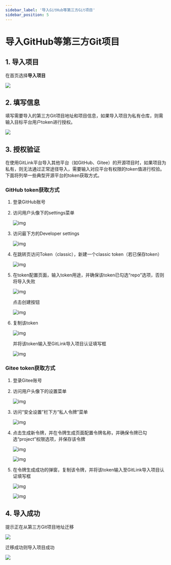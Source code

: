 ```yaml
---
sidebar_label: '导入GitHub等第三方Git项目'      
sidebar_position: 5     
---
```


# 导入GitHub等第三方Git项目

## 1. 导入项目

在首页选择**导入项目**

![](/img/quickstart/import_homepage.png)

## 2. 填写信息

填写需要导入的第三方Git项目地址和项目信息，如果导入项目为私有仓库，则需输入目标平台用户token进行授权。

![](/img/quickstart/import_info.png)

## 3. 授权验证

在使用GitLink平台导入其他平台（如GitHub、Gitee）的开源项目时，如果项目为私有，则无法通过正常途径导入，需要输入对应平台有权限的token值进行校验。下面将列举一些典型开源平台的token获取方式。

### GitHub token获取方式

1. 登录GitHub账号

2. 访问用户头像下的settings菜单

   ![img](https://forum.gitlink.org.cn/api/attachments/422328)

3. 访问最下方的Developer settings

   ![img](https://forum.gitlink.org.cn/api/attachments/422329)

4. 在跳转页访问Token（classic），新建一个classic token（若已保存token）

   ![img](https://forum.gitlink.org.cn/api/attachments/422362)

5. 在token配置页面，输入token用途，并确保该token已勾选“repo”选项，否则将导入失败

   ![img](https://forum.gitlink.org.cn/api/attachments/422364)

   点击创建按钮

   ![img](https://forum.gitlink.org.cn/api/attachments/422366)

6. 复制该token

   ![img](https://forum.gitlink.org.cn/api/attachments/422368)

   并将该token输入至GitLink导入项目认证填写框

   ![img](https://forum.gitlink.org.cn/api/attachments/422376)

### Gitee token获取方式

1. 登录Gitee账号

2. 访问用户头像下的设置菜单

   ![img](https://forum.gitlink.org.cn/api/attachments/422333)

3. 访问“安全设置”栏下方“私人令牌”菜单

   ![img](https://forum.gitlink.org.cn/api/attachments/422334)

4. 点击生成新令牌，并在令牌生成页面配置令牌名称，并确保令牌已勾选“project”权限选项，并保存该令牌

   ![img](https://forum.gitlink.org.cn/api/attachments/422371)

   ![img](https://forum.gitlink.org.cn/api/attachments/422370)

5. 在令牌生成成功的弹窗，复制该令牌，并将该token输入至GitLink导入项目认证填写框

   ![img](https://forum.gitlink.org.cn/api/attachments/422374)

   ![img](https://forum.gitlink.org.cn/api/attachments/422375)

## 4. 导入成功

提示正在从第三方Git项目地址迁移

![](/img/quickstart/import_wait.png)

迁移成功则导入项目成功

![](/img/quickstart/import_success.png)